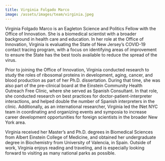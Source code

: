 ```yaml
---
title: Virginia Folgado Marco
image: /assets/images/team/virginia.jpeg
---
```


Virginia Folgado Marco is an Eagleton Science and Politics Fellow with the Office of Innovation. She is a biomedical scientist with a broader background in health care and education. In her role at the Office of Innovation, Virginia is evaluating the State of New Jersey’s COVID-19 contact tracing program, with a focus on identifying areas of improvement to ensure the State has the best tools available to reduce the spread of the virus.

Prior to joining the Office of Innovation, Virginia conducted research to study the roles of ribosomal proteins in development, aging, cancer, and blood production as part of her Ph.D. dissertation. During that time, she was also part of the pre-clinical board at the Einstein Community Health Outreach Free Clinic, where she served as Spanish Consultant. In that role, she conducted research on best practices for doctor-patient-interpreter interactions, and helped double the number of Spanish interpreters in the clinic. Additionally, as an international researcher, Virginia led the INet NYC team in coordinating and organizing events and symposia to increase career development opportunities for foreign scientists in the broader New York area.

Virginia received her Master’s and Ph.D. degrees in Biomedical Sciences from Albert Einstein College of Medicine, and obtained her undergraduate degree in Biochemistry from University of Valencia, in Spain. Outside of work, Virginia enjoys reading and traveling, and is especially looking forward to visiting as many national parks as possible.
